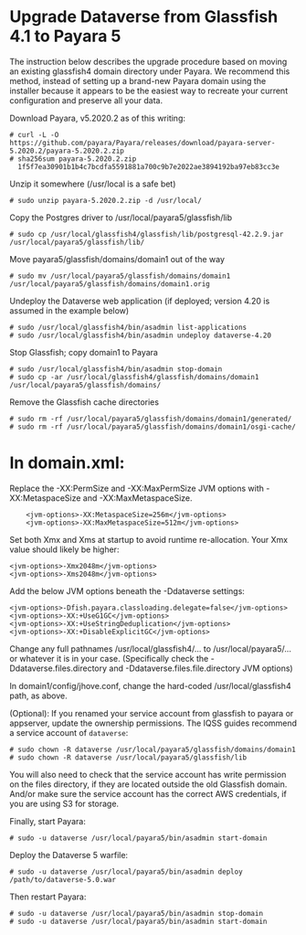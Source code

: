 Upgrade Dataverse from Glassfish 4.1 to Payara 5
================================================

The instruction below describes the upgrade procedure based on moving an existing glassfish4 domain directory under Payara. We recommend this method, instead of setting up a brand-new Payara domain using the installer because it appears to be the easiest way to recreate your current configuration and preserve all your data. 

Download Payara, v5.2020.2 as of this writing:

	# curl -L -O https://github.com/payara/Payara/releases/download/payara-server-5.2020.2/payara-5.2020.2.zip
	# sha256sum payara-5.2020.2.zip 
	  1f5f7ea30901b1b4c7bcdfa5591881a700c9b7e2022ae3894192ba97eb83cc3e

Unzip it somewhere (/usr/local is a safe bet)

	# sudo unzip payara-5.2020.2.zip -d /usr/local/

Copy the Postgres driver to /usr/local/payara5/glassfish/lib

	# sudo cp /usr/local/glassfish4/glassfish/lib/postgresql-42.2.9.jar /usr/local/payara5/glassfish/lib/

Move payara5/glassfish/domains/domain1 out of the way

	# sudo mv /usr/local/payara5/glassfish/domains/domain1 /usr/local/payara5/glassfish/domains/domain1.orig

Undeploy the Dataverse web application (if deployed; version 4.20 is assumed in the example below)

	# sudo /usr/local/glassfish4/bin/asadmin list-applications
	# sudo /usr/local/glassfish4/bin/asadmin undeploy dataverse-4.20

Stop Glassfish; copy domain1 to Payara

	# sudo /usr/local/glassfish4/bin/asadmin stop-domain
	# sudo cp -ar /usr/local/glassfish4/glassfish/domains/domain1 /usr/local/payara5/glassfish/domains/

Remove the Glassfish cache directories

	# sudo rm -rf /usr/local/payara5/glassfish/domains/domain1/generated/
	# sudo rm -rf /usr/local/payara5/glassfish/domains/domain1/osgi-cache/

In domain.xml:
=============

Replace the -XX:PermSize and -XX:MaxPermSize JVM options with -XX:MetaspaceSize and -XX:MaxMetaspaceSize.

        <jvm-options>-XX:MetaspaceSize=256m</jvm-options>
        <jvm-options>-XX:MaxMetaspaceSize=512m</jvm-options>

Set both Xmx and Xms at startup to avoid runtime re-allocation. Your Xmx value should likely be higher: 

	<jvm-options>-Xmx2048m</jvm-options>
	<jvm-options>-Xms2048m</jvm-options>

Add the below JVM options beneath the -Ddataverse settings:  

	<jvm-options>-Dfish.payara.classloading.delegate=false</jvm-options>
	<jvm-options>-XX:+UseG1GC</jvm-options>
	<jvm-options>-XX:+UseStringDeduplication</jvm-options>
	<jvm-options>-XX:+DisableExplicitGC</jvm-options>

Change any full pathnames /usr/local/glassfish4/... to /usr/local/payara5/... or whatever it is in your case. (Specifically check the -Ddataverse.files.directory and -Ddataverse.files.file.directory JVM options)

In domain1/config/jhove.conf, change the hard-coded /usr/local/glassfish4 path, as above.

(Optional): If you renamed your service account from glassfish to payara or appserver, update the ownership permissions. The IQSS guides recommend a service account of `dataverse`:

	# sudo chown -R dataverse /usr/local/payara5/glassfish/domains/domain1
	# sudo chown -R dataverse /usr/local/payara5/glassfish/lib
	
You will also need to check that the service account has write permission on the files directory, if they are located outside the old Glassfish domain. And/or make sure the service account has the correct AWS credentials, if you are using S3 for storage. 

Finally, start Payara:

	# sudo -u dataverse /usr/local/payara5/bin/asadmin start-domain

Deploy the Dataverse 5 warfile:

	# sudo -u dataverse /usr/local/payara5/bin/asadmin deploy /path/to/dataverse-5.0.war

Then restart Payara:

	# sudo -u dataverse /usr/local/payara5/bin/asadmin stop-domain
	# sudo -u dataverse /usr/local/payara5/bin/asadmin start-domain
 
